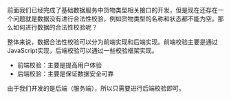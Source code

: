 前面我们已经完成了基础数据服务中货物类型相关接口的开发，但是现在还存在一个问题就是数据没有进行合法性校验，例如货物类型的名称和状态都不能为空。那么如何进行数据的合法性校验呢？

整体来说，数据合法性校验可以分为前端实现和后端实现。前端校验主要是通过JavaScript实现，后端校验可以通过一些校验框架实现。


- 前端校验：主要是提高用户体验
- 后端校验：主要是保证数据安全可靠

由于我们开发的是后端（服务端），所以只需要进行后端校验即可。